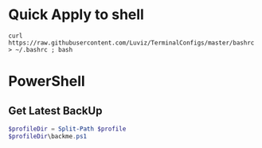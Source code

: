 # Quick Apply to shell

```
curl https://raw.githubusercontent.com/Luviz/TerminalConfigs/master/bashrc > ~/.bashrc ; bash
```

# PowerShell 

## Get Latest BackUp 

``` PowerShell
$profileDir = Split-Path $profile
$profileDir\backme.ps1 
```